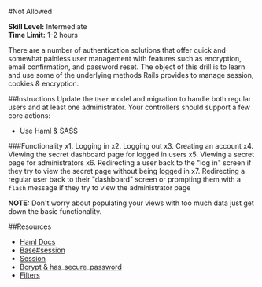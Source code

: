 #Not Allowed

__Skill Level:__ Intermediate  
__Time Limit:__ 1-2 hours

There are a number of authentication solutions that offer quick and somewhat painless user management with features such as encryption, email confirmation, and password reset. The object of this drill is to learn and use some of the underlying methods Rails provides to manage session, cookies & encryption. 

##Instructions
Update the `User` model and migration to handle both regular users and at least one administrator. Your controllers should support a few core actions:
  - Use Haml & SASS

###Functionality
x1. Logging in
x2. Logging out
x3. Creating an account
x4. Viewing the secret dashboard page for logged in users
x5. Viewing a secret page for administrators 
x6. Redirecting a user back to the "log in" screen if they try to view the secret page without being logged in
x7. Redirecting a regular user back to their "dashboard" screen or prompting them with a `flash` message if they try to view the administrator page

__NOTE:__ Don't worry about populating your views with too much data just get down the basic functionality.

##Resources
- [Haml Docs](http://haml.info/)
- [Base#session](http://api.rubyonrails.org/classes/ActionController/Base.html)
- [Session](http://guides.rubyonrails.org/action_controller_overview.html#session)
- [Bcrypt & has_secure_password](http://api.rubyonrails.org/classes/ActiveModel/SecurePassword/ClassMethods.html)
- [Filters](http://guides.rubyonrails.org/action_controller_overview.html#filters)
